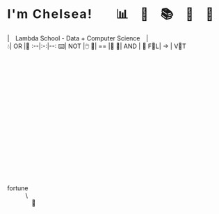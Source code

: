 # **I ' m   C h e l s e a !**  📊 🔧 📚 🔬 🔮  
| Lambda School - Data + Computer Science |  
:droplet:| OR |:tea:
:--|:-:|--:
:keyboard:|  NOT  |:computer_mouse:
:snake:| == |:goat:
🚶| AND | 🙊
F🍊L| -> | V🍁T

\
\
\
\
\
\
\
\
\
\
\
\
\
\
\
\
\
fortune  
   \\  
    🐄  
